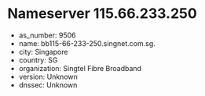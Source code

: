 # Nameserver 115.66.233.250

* as_number: 9506
* name: bb115-66-233-250.singnet.com.sg.
* city: Singapore
* country: SG
* organization: Singtel Fibre Broadband
* version: Unknown
* dnssec: Unknown
